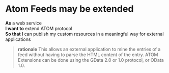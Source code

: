 <a name="Atom_Extend"></a>

Atom Feeds may be extended
==========================

**As** a web service  
**I want to** extend ATOM protocol  
**So that I** can publish my custom resources in a meaningful way for external applications
		
> **rationale** This allows an external application to mine the entries of a feed without having to parse the HTML content of the entry.  ATOM Extensions can be done using the GData 2.0 or 1.0 protocol, or OData 1.0.